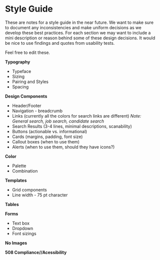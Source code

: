 # Style Guide

These are notes for a style guide in the near future.
We want to make sure to document any inconsistencies and make uniform decisions as we develop these best practices.
For each section we may want to include a mini description or reason behind some of these design decisions. 
It would be nice to use findings and quotes from usability tests.

Feel free to edit these.

**Typography**
  - Typeface
  - Sizing
  - Pairing and Styles
  - Spacing

**Design Components**
  - Header/Footer
  - Navigation - breadcrumb
  - Links (currently all the colors for search links are different) 
    _Note: General search, job search, candidate search_
  - Search Results (3-4 lines, minimal descriptions, scanability)
  - Buttons (actionable vs. informational)
  - Cards (margins, padding, font size)
  - Callout boxes (when to use them)
  - Alerts (when to use them, should they have icons?)

**Color**
  - Palette
  - Combination

**Templates**
 - Grid components
 - Line width - 75 pt character 
 
**Tables**

**Forms**
  - Text box
  - Dropdown
  - Font sizings

**No Images**

**508 Compliance//Acessibility**


